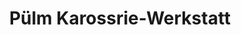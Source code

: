 ---
title: "Pülm Karossrie-Werkstatt"
url: /laubach/puelm-karossrie-werkstatt/
shop: Autowerkstatt
---